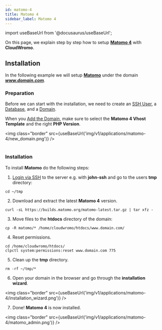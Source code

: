 ```yaml
---
id: matomo-4
title: Matomo 4
sidebar_label: Matomo 4
---
```


import useBaseUrl from '@docusaurus/useBaseUrl';

On this page, we explain step by step how to setup **[Matomo 4](https://matomo.org/)** with **CloudWromo**.

## Installation

In the following example we will setup **[Matomo](https://matomo.org/)** under the domain ***www.domain.com***.

### Preparation

Before we can start with the installation, we need to create an [SSH User](../frontend-area/users#adding-a-user), a [Database](../frontend-area/databases#adding-a-database), and a [Domain](../frontend-area/domains#adding-a-domain).

When you [Add the Domain](../frontend-area/domains#adding-a-domain), make sure to select the **Matomo 4 Vhost Template** and the right **PHP Version**.

<img class="border" src={useBaseUrl('img/v1/applications/matomo-4/new_domain.png')} /> <br /><br />

### Installation

To install **Matomo** do the following steps:

1. [Login via SSH](../frontend-area/users#ssh-login) to the server e.g. with **john-ssh** and go to the users **tmp** directory:

```
cd ~/tmp
```

2. Download and extract the latest **Matomo 4** version.

```
curl -sL https://builds.matomo.org/matomo-latest.tar.gz | tar xfz -
```

3. Move files to the **htdocs** directory of the domain:

```
cp -R matomo/* /home/cloudwromo/htdocs/www.domain.com/
```

4. Reset permissions.

```
cd /home/cloudwromo/htdocs/
clpctl system:permissions:reset www.domain.com 775
```

5. Clean up the **tmp** directory.

```
rm -rf ~/tmp/*
```

6. Open your domain in the browser and go through the **installation wizard**.

<img class="border" src={useBaseUrl('img/v1/applications/matomo-4/installation_wizard.png')} />

7. Done! **Matomo 4** is now installed.

<img class="border" src={useBaseUrl('img/v1/applications/matomo-4/matomo_admin.png')} />